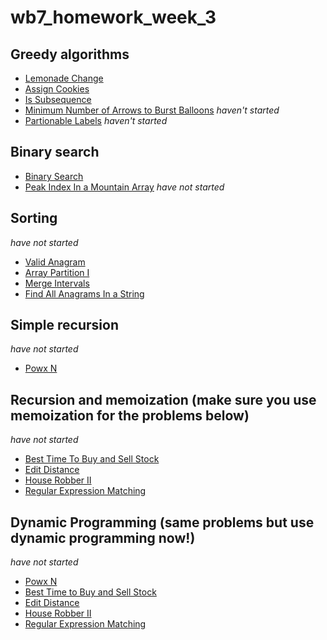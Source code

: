 # wb7_homework_week_3

## Greedy algorithms 
* [Lemonade Change](https://leetcode.com/problems/lemonade-change) 
* [Assign Cookies](https://leetcode.com/problems/assign-cookies) 
* [Is Subsequence](https://leetcode.com/problems/is-subsequence) 
* [Minimum Number of Arrows to Burst Balloons](https://leetcode.com/problems/minimum-number-of-arrows-to-burst-balloons) *haven't started*
* [Partionable Labels](​https://leetcode.com/problems/partition-labels) *haven't started*

## Binary search 
* [Binary Search](https://leetcode.com/problems/binary-search) 
* [Peak Index In a Mountain Array](https://leetcode.com/problems/peak-index-in-a-mountain-array) *have not started*

## Sorting
*have not started*
* [Valid Anagram](https://leetcode.com/problems/valid-anagram)
* [Array Partition I](https://leetcode.com/problems/array-partition-i)
* [Merge Intervals](https://leetcode.com/problems/merge-intervals)
* [Find All Anagrams In a String](https://leetcode.com/problems/find-all-anagrams-in-a-string)

## Simple recursion
*have not started*
* [Powx N](https://leetcode.com/problems/powx-n)

## Recursion and memoization (make sure you use memoization for the problems below)
*have not started*
* [Best Time To Buy and Sell Stock](https://leetcode.com/problems/best-time-to-buy-and-sell-stock)
* [Edit Distance](https://leetcode.com/problems/edit-distance)
* [House Robber II](https://leetcode.com/problems/house-robber-ii)
* [Regular Expression Matching](https://leetcode.com/problems/regular-expression-matching/)

## Dynamic Programming (same problems but use dynamic programming now!)
*have not started*
* [Powx N](https://leetcode.com/problems/powx-n)
* [Best Time to Buy and Sell Stock](https://leetcode.com/problems/best-time-to-buy-and-sell-stock)
* [Edit Distance](https://leetcode.com/problems/edit-distance)
* [House Robber II](https://leetcode.com/problems/house-robber-ii)
* [Regular Expression Matching](https://leetcode.com/problems/regular-expression-matching/)
